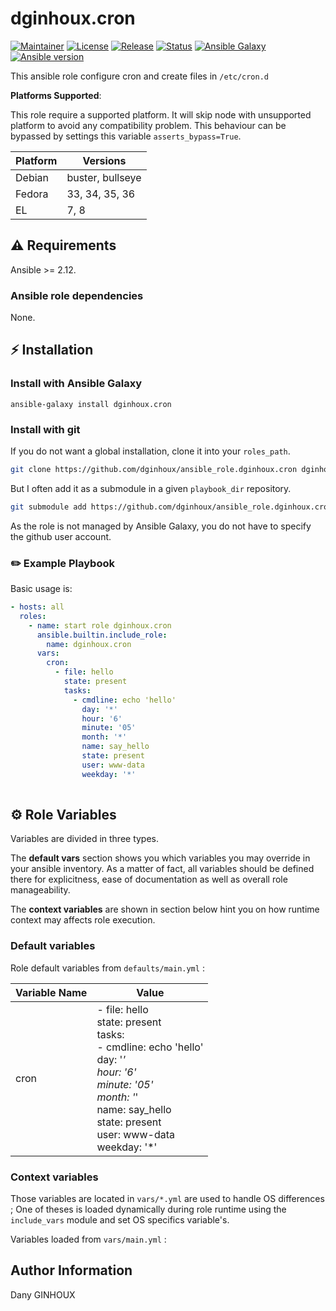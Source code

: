 # dginhoux.cron

[![Maintainer](https://img.shields.io/badge/maintained%20by-dginhoux-e00000?style=flat-square)](https://www.dginhoux.fr/)
[![License](https://img.shields.io/github/license/dginhoux/ansible_role.dginhoux.cron?style=flat-square)](https://github.com/dginhoux/ansible_role.dginhoux.cron/blob/main/LICENSE)
[![Release](https://img.shields.io/github/v/release/dginhoux/ansible_role.dginhoux.cron?style=flat-square)](https://github.com/dginhoux/ansible_role.dginhoux.cron/releases)
[![Status](https://img.shields.io/github/workflow/status/dginhoux/ansible_role.dginhoux.cron/Ansible%20Molecule?style=flat-square&label=tests)](https://github.com/dginhoux/ansible_role.dginhoux.cron/actions?query=workflow%3A%22Ansible+Molecule%22)
[![Ansible Galaxy](https://img.shields.io/badge/ansible-galaxy-black.svg?style=flat-square&logo=ansible)](https://galaxy.ansible.com/dginhoux/)[![Ansible version](https://img.shields.io/badge/ansible-%3E%3D2.10-black.svg?style=flat-square&logo=ansible)](https://github.com/ansible/ansible)

This ansible role configure cron and create files in `/etc/cron.d`

**Platforms Supported**:

This role require a supported platform. 
It will skip node with unsupported platform to avoid any compatibility problem.
This behaviour can be bypassed by settings this variable `asserts_bypass=True`.

| Platform | Versions |
|----------|----------|
| Debian | buster, bullseye |
| Fedora | 33, 34, 35, 36 |
| EL | 7, 8 |

## ⚠️ Requirements

Ansible >= 2.12.

### Ansible role dependencies

None.

## ⚡ Installation

### Install with Ansible Galaxy

```shell
ansible-galaxy install dginhoux.cron
```

### Install with git

If you do not want a global installation, clone it into your `roles_path`.

```bash
git clone https://github.com/dginhoux/ansible_role.dginhoux.cron dginhoux.cron
```

But I often add it as a submodule in a given `playbook_dir` repository.

```bash
git submodule add https://github.com/dginhoux/ansible_role.dginhoux.cron roles/dginhoux.cron
```

As the role is not managed by Ansible Galaxy, you do not have to specify the
github user account.

### ✏️ Example Playbook

Basic usage is:

```yaml
- hosts: all
  roles:
    - name: start role dginhoux.cron
      ansible.builtin.include_role:
        name: dginhoux.cron
      vars:
        cron:
          - file: hello
            state: present
            tasks:
              - cmdline: echo 'hello'
                day: '*'
                hour: '6'
                minute: '05'
                month: '*'
                name: say_hello
                state: present
                user: www-data
                weekday: '*'
        
```

## ⚙️ Role Variables

Variables are divided in three types.

The **default vars** section shows you which variables you may
override in your ansible inventory. As a matter of fact, all variables should
be defined there for explicitness, ease of documentation as well as overall
role manageability.

The **context variables** are shown in section below hint you
on how runtime context may affects role execution.

### Default variables
Role default variables from `defaults/main.yml` : 

| Variable Name | Value |
|---------------|-------|
| cron | - file: hello<br>  state: present<br>  tasks:<br>  - cmdline: echo 'hello'<br>    day: '*'<br>    hour: '6'<br>    minute: '05'<br>    month: '*'<br>    name: say_hello<br>    state: present<br>    user: www-data<br>    weekday: '*'<br> |

### Context variables

Those variables are located in `vars/*.yml` are used to handle OS differences ; One of theses is loaded dynamically during role
runtime using the `include_vars` module and set OS specifics variable's.

Variables loaded from `vars/main.yml` : 




## Author Information

Dany GINHOUX